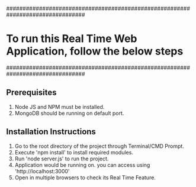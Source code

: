 ################################################################################
#        To run this Real Time Web Application, follow the below steps         #
################################################################################


## Prerequisites

1. Node JS and NPM must be installed.
2. MongoDB should be running on default port.


## Installation Instructions

1. Go to the root directory of the project through Terminal/CMD Prompt.
2. Execute 'npm install' to install required modules.
3. Run 'node server.js' to run the project.
4. Application would be running on. you can access using 'http://localhost:3000'
5. Open in multiple browsers to check its Real Time Feature.